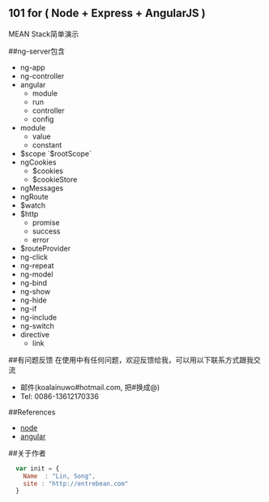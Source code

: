 ## 101 for ( Node + Express + AngularJS )
MEAN Stack简单演示

##ng-server包含

* ng-app
* ng-controller
* angular
	* module
	* run
	* controller
	* config
* module
	* value
	* constant
* $scope `$rootScope`
* ngCookies
	* $cookies
	* $cookieStore
* ngMessages
* ngRoute
* $watch
* $http
	* promise
	* success
	* error
* $routeProvider
* ng-click
* ng-repeat
* ng-model
* ng-bind
* ng-show
* ng-hide
* ng-if
* ng-include
* ng-switch
* directive
	* link


##有问题反馈
在使用中有任何问题，欢迎反馈给我，可以用以下联系方式跟我交流

* 邮件(koalainuwo#hotmail.com, 把#换成@)
* Tel: 0086-13612170336

##References

* [node](http://nodejs.org/) 
* [angular](http://angularjs.org)

##关于作者

```javascript
  var init = {
    Name  : "Lin, Song",
    site : "http://entrebean.com"
  }
```